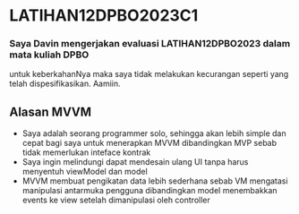 # LATIHAN12DPBO2023C1

### Saya Davin mengerjakan evaluasi LATIHAN12DPBO2023 dalam mata kuliah DPBO 
untuk keberkahanNya maka saya tidak melakukan kecurangan seperti yang telah dispesifikasikan. Aamiin.

## Alasan MVVM <br>
-   Saya adalah seorang programmer solo, sehingga akan lebih simple dan cepat bagi saya
    untuk menerapkan MVVM dibandingkan MVP sebab tidak memerlukan inteface kontrak
-   Saya ingin melindungi dapat mendesain ulang UI tanpa harus menyentuh viewModel dan model
-   MVVM membuat pengikatan data lebih sederhana sebab VM mengatasi manipulasi antarmuka pengguna dibandingkan model menembakkan events ke view setelah dimanipulasi oleh controller
